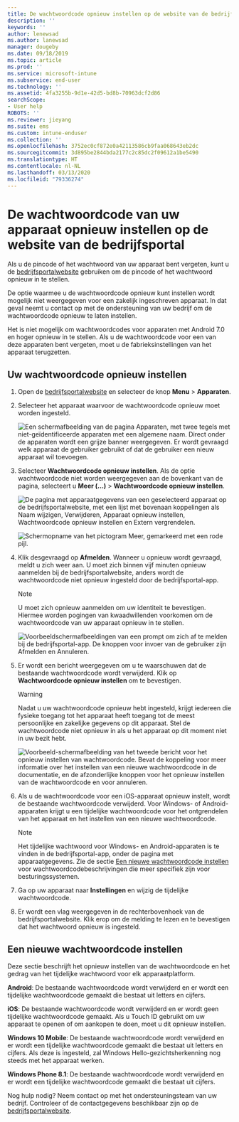 ```yaml
---
title: De wachtwoordcode opnieuw instellen op de website van de bedrijfsportal | Microsoft Docs
description: ''
keywords: ''
author: lenewsad
ms.author: lanewsad
manager: dougeby
ms.date: 09/18/2019
ms.topic: article
ms.prod: ''
ms.service: microsoft-intune
ms.subservice: end-user
ms.technology: ''
ms.assetid: 4fa3255b-9d1e-42d5-bd8b-70963dcf2d86
searchScope:
- User help
ROBOTS: ''
ms.reviewer: jieyang
ms.suite: ems
ms.custom: intune-enduser
ms.collection: ''
ms.openlocfilehash: 3752ec0cf872e0a42113586cb9faa068643eb2dc
ms.sourcegitcommit: 3d895be2844bda2177c2c85dc2f09612a1be5490
ms.translationtype: HT
ms.contentlocale: nl-NL
ms.lasthandoff: 03/13/2020
ms.locfileid: "79336274"
---
```

# <a name="how-to-reset-your-device-passcode-from-the-company-portal-website"></a>De wachtwoordcode van uw apparaat opnieuw instellen op de website van de bedrijfsportal

Als u de pincode of het wachtwoord van uw apparaat bent vergeten, kunt u de [bedrijfsportalwebsite](https://portal.manage.microsoft.com) gebruiken om de pincode of het wachtwoord opnieuw in te stellen. 

De optie waarmee u de wachtwoordcode opnieuw kunt instellen wordt mogelijk niet weergegeven voor een zakelijk ingeschreven apparaat. In dat geval neemt u contact op met de ondersteuning van uw bedrijf om de wachtwoordcode opnieuw te laten instellen.  

Het is niet mogelijk om wachtwoordcodes voor apparaten met Android 7.0 en hoger opnieuw in te stellen. Als u de wachtwoordcode voor een van deze apparaten bent vergeten, moet u de fabrieksinstellingen van het apparaat terugzetten.  

## <a name="reset-your-passcode"></a>Uw wachtwoordcode opnieuw instellen

1. Open de [bedrijfsportalwebsite](https://portal.manage.microsoft.com) en selecteer de knop __Menu__ > __Apparaten__.  

2. Selecteer het apparaat waarvoor de wachtwoordcode opnieuw moet worden ingesteld.  

    ![Een schermafbeelding van de pagina Apparaten, met twee tegels met niet-geïdentificeerde apparaten met een algemene naam. Direct onder de apparaten wordt een grijze banner weergegeven. Er wordt gevraagd welk apparaat de gebruiker gebruikt of dat de gebruiker een nieuw apparaat wil toevoegen.](./media/rename-reset-device-step2-1808.png) 

3. Selecteer **Wachtwoordcode opnieuw instellen**. Als de optie wachtwoordcode niet worden weergegeven aan de bovenkant van de pagina, selecteert u **Meer (...)**  > **Wachtwoordcode opnieuw instellen**.   

   ![De pagina met apparaatgegevens van een geselecteerd apparaat op de bedrijfsportalwebsite, met een lijst met bovenaan koppelingen als Naam wijzigen, Verwijderen, Apparaat opnieuw instellen, Wachtwoordcode opnieuw instellen en Extern vergrendelen. ](./media/rename-reset-device-1808.png)   

    ![Schermopname van het pictogram Meer, gemarkeerd met een rode pijl.](./media/rename-reset-device-step3-more-1808.png)  

4. Klik desgevraagd op **Afmelden**. Wanneer u opnieuw wordt gevraagd, meldt u zich weer aan. U moet zich binnen vijf minuten opnieuw aanmelden bij de bedrijfsportalwebsite, anders wordt de wachtwoordcode niet opnieuw ingesteld door de bedrijfsportal-app.  

   > [!NOTE]
   > U moet zich opnieuw aanmelden om uw identiteit te bevestigen. Hiermee worden pogingen van kwaadwillenden voorkomen om de wachtwoordcode van uw apparaat opnieuw in te stellen.

   ![Voorbeeldschermafbeeldingen van een prompt om zich af te melden bij de bedrijfsportal-app. De knoppen voor invoer van de gebruiker zijn Afmelden en Annuleren.](./media/iwp-reset-passcode-popup-1808.png)

5. Er wordt een bericht weergegeven om u te waarschuwen dat de bestaande wachtwoordcode wordt verwijderd. Klik op **Wachtwoordcode opnieuw instellen** om te bevestigen.  
    > [!WARNING]
    > Nadat u uw wachtwoordcode opnieuw hebt ingesteld, krijgt iedereen die fysieke toegang tot het apparaat heeft toegang tot de meest persoonlijke en zakelijke gegevens op dit apparaat. Stel de wachtwoordcode niet opnieuw in als u het apparaat op dit moment niet in uw bezit hebt.  

   ![Voorbeeld-schermafbeelding van het tweede bericht voor het opnieuw instellen van wachtwoordcode. Bevat de koppeling voor meer informatie over het instellen van een nieuwe wachtwoordcode in de documentatie, en de afzonderlijke knoppen voor het opnieuw instellen van de wachtwoordcode en voor annuleren.](./media/iwp-reset-passcode-popup2-1808.png) 

6. Als u de wachtwoordcode voor een iOS-apparaat opnieuw instelt, wordt de bestaande wachtwoordcode verwijderd. Voor Windows- of Android-apparaten krijgt u een tijdelijke wachtwoordcode voor het ontgrendelen van het apparaat en het instellen van een nieuwe wachtwoordcode. 

   > [!NOTE]
   > Het tijdelijke wachtwoord voor Windows- en Android-apparaten is te vinden in de bedrijfsportal-app, onder de pagina met apparaatgegevens. Zie de sectie [Een nieuwe wachtwoordcode instellen](reset-your-passcode-cpwebsite.md#set-up-a-new-passcode) voor wachtwoordcodebeschrijvingen die meer specifiek zijn voor besturingssystemen.  
   
7. Ga op uw apparaat naar **Instellingen** en wijzig de tijdelijke wachtwoordcode. 

8. Er wordt een vlag weergegeven in de rechterbovenhoek van de bedrijfsportalwebsite. Klik erop om de melding te lezen en te bevestigen dat het wachtwoord opnieuw is ingesteld.  

## <a name="set-up-a-new-passcode"></a>Een nieuwe wachtwoordcode instellen  

Deze sectie beschrijft het opnieuw instellen van de wachtwoordcode en het gedrag van het tijdelijke wachtwoord voor elk apparaatplatform.  

**Android**: De bestaande wachtwoordcode wordt verwijderd en er wordt een tijdelijke wachtwoordcode gemaakt die bestaat uit letters en cijfers.

**iOS**: De bestaande wachtwoordcode wordt verwijderd en er wordt geen tijdelijke wachtwoordcode gemaakt. Als u Touch ID gebruikt om uw apparaat te openen of om aankopen te doen, moet u dit opnieuw instellen.  

**Windows 10 Mobile**: De bestaande wachtwoordcode wordt verwijderd en er wordt een tijdelijke wachtwoordcode gemaakt die bestaat uit letters en cijfers. Als deze is ingesteld, zal Windows Hello-gezichtsherkenning nog steeds met het apparaat werken.

**Windows Phone 8.1**: De bestaande wachtwoordcode wordt verwijderd en er wordt een tijdelijke wachtwoordcode gemaakt die bestaat uit cijfers.  

Nog hulp nodig? Neem contact op met het ondersteuningsteam van uw bedrijf. Controleer of de contactgegevens beschikbaar zijn op de [bedrijfsportalwebsite](https://go.microsoft.com/fwlink/?linkid=2010980).  
